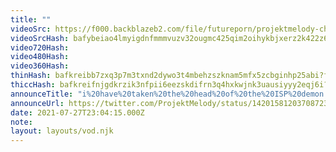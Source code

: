 ```yaml
---
title: ""
videoSrc: https://f000.backblazeb2.com/file/futureporn/projektmelody-chaturbate-2021-07-27.mp4
videoSrcHash: bafybeiao4lmyigdnfmmmvuzv32ougmc425qim2oihykbjxerz2k422z67y
video720Hash: 
video480Hash: 
video360Hash: 
thinHash: bafkreibb7zxq3p7m3txnd2dywo3t4mbehzszknam5mfx5zcbginhp25abi?filename=20210727T230415Z_thin.jpg
thiccHash: bafkreifnjgdkrzik3nfpii6eezskdifrn3q4hxkwjnk3uausiyyy2eqj6i?filename=20210727T230415Z_thicc.jpg
announceTitle: "i%20have%20taken%20the%20head%20of%20the%20ISP%20demon.%20they%20cannot%20stop%20me%20now%20uwu"
announceUrl: https://twitter.com/ProjektMelody/status/1420158120370872320
date: 2021-07-27T23:04:15.000Z
note: 
layout: layouts/vod.njk
---
```

